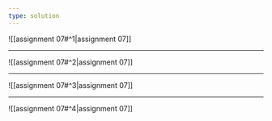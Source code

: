 ```yaml
---
type: solution
---
```


![[assignment 07#^1|assignment 07]]

---

![[assignment 07#^2|assignment 07]]

---

![[assignment 07#^3|assignment 07]]

---

![[assignment 07#^4|assignment 07]]
